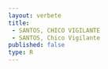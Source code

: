 ```yaml
---
layout: verbete
title:
 - SANTOS, CHICO VIGILANTE
 - SANTOS, Chico Vigilante
published: false
type: R
---
```


